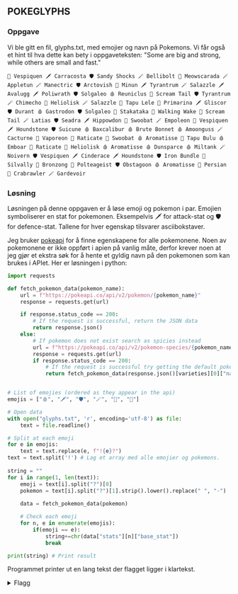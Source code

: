 ## POKEGLYPHS

### Oppgave

Vi ble gitt en fil, glyphs.txt, med emojier og navn på Pokemons. Vi får også et hint til hva dette kan bety i oppgaveteksten: "Some are big and strong, while others are small and fast."

```
🔮 Vespiquen 🗡️ Carracosta 🛡️ Sandy Shocks 🪄 Bellibolt 🏃 Meowscarada 🪄 Appletun 🪄 Manectric 🛡️ Arctovish 🏃 Minun 🗡️ Tyrantrum 🪄 Salazzle 🗡️ Avalugg 🗡️ Poliwrath 🛡️ Solgaleo 🩸 Reuniclus 🏃 Scream Tail 🛡️ Tyrantrum 🪄 Chimecho 🏃 Heliolisk 🪄 Salazzle 🔮 Tapu Lele 🔮 Primarina 🗡️ Gliscor 🛡️ Durant 🩸 Gastrodon 🛡️ Solgaleo 🔮 Stakataka 🏃 Walking Wake 🏃 Scream Tail 🪄 Latias 🛡️ Seadra 🗡️ Hippowdon 🏃 Swoobat 🪄 Empoleon 🔮 Vespiquen 🗡️ Houndstone 🛡️ Suicune 🩸 Baxcalibur 🩸 Brute Bonnet 🩸 Amoonguss 🪄 Cacturne 🔮 Vaporeon 🏃 Raticate 🏃 Swoobat 🩸 Aromatisse 🔮 Tapu Bulu 🩸 Emboar 🏃 Raticate 🏃 Heliolisk 🩸 Aromatisse 🩸 Dunsparce 🩸 Miltank 🪄 Noivern 🛡️ Vespiquen 🗡️ Cinderace 🗡️ Houndstone 🛡️ Iron Bundle 🔮 Silvally 🔮 Bronzong 🔮 Polteageist 🛡️ Obstagoon 🩸 Aromatisse 🏃 Persian 🏃 Crabrawler 🪄 Gardevoir
```

### Løsning

Løsningen på denne oppgaven er å løse emoji og pokemon i par. Emojien symboliserer en stat for pokemonen. Eksempelvis 🗡️ for attack-stat og 🛡️ for defence-stat. Tallene for hver egenskap tilsvarer asciibokstaver.

Jeg bruker [pokeapi](https://pokeapi.co/) for å finne egenskapene for alle pokemonene. Noen av pokemonene er ikke oppført i apien på vanlig måte, derfor krever noen at jeg gjør et ekstra søk for å hente et gyldig navn på den pokemonen som kan brukes i APIet. Her er løsningen i python:

```py
import requests

def fetch_pokemon_data(pokemon_name):
    url = f"https://pokeapi.co/api/v2/pokemon/{pokemon_name}"
    response = requests.get(url)

    if response.status_code == 200:
        # If the request is successful, return the JSON data
        return response.json()
    else:
        # If pokemon does not exist search as spicies instead
        url = f"https://pokeapi.co/api/v2/pokemon-species/{pokemon_name}"
        response = requests.get(url)
        if response.status_code == 200:
            # If the request is successful try getting the default pokemon for found species
            return fetch_pokemon_data(response.json()[varieties][0]["name"])


# List of emojies (ordered as they appear in the api)
emojis = ["🩸", "🗡️", "🛡️", "🪄", "🔮", "🏃"]

# Open data
with open("glyphs.txt", 'r', encoding='utf-8') as file:
    text = file.readline()

# Split at each emoji
for e in emojis:    
    text = text.replace(e, f"!{e}?")
text = text.split('!') # Lag et array med alle emojier og pokemons.
        
string = ""
for i in range(1, len(text)):
    emoji = text[i].split("?")[0]
    pokemon = text[i].split("?")[1].strip().lower().replace(" ", "-")
    
    data = fetch_pokemon_data(pokemon)

    # Check each emoji
    for n, e in enumerate(emojis):
        if(emoji == e):
            string+=chr(data["stats"][n]["base_stat"])
            break

print(string) # Print result
```

Programmet printer ut en lang tekst der flagget ligger i klartekst.

<details>
  <summary>Flagg</summary>
  
  `flag{did_you_know_most_pokemon_professors_are_named_after_trees?}`
</details>